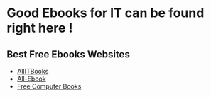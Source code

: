 # Good Ebooks for IT can be found right here !

## Best Free Ebooks Websites
- [AllITBooks](https://allitbooks.net/)
- [All-Ebook](https://all-ebook.info/)
- [Free Computer Books](https://freecomputerbooks.com/)
